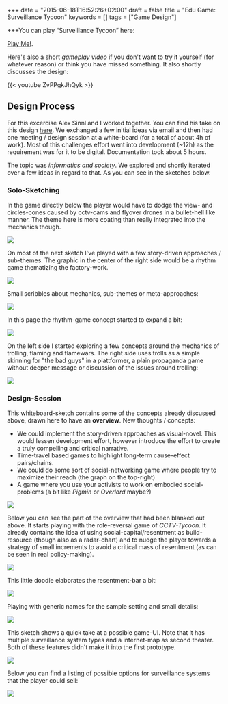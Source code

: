+++
date = "2015-06-18T16:52:26+02:00"
draft = false
title =  "Edu Game: Surveillance Tycoon"
keywords = []
tags = ["Game Design"]

+++You can play “Surveillance Tycoon” here:

[Play Me!](/games/surveillance_tycoon/index.html).

Here's also a short _gameplay video_ if you don't want to try it yourself (for whatever reason) or think you have missed something. It also shortly discusses the design:

{{< youtube ZvPPgkJhQyk >}}

<!--more-->

## Design Process

For this excercise Alex Sinnl and I worked together. You can find his take on this design [here](https://gamefuldesign15.wordpress.com/2015/06/17/aufgabe-7-designprozess/). We exchanged a few initial ideas via email and then had one meeting / design session at a white-board (for a total of about 4h of work). Most of this challenges effort went into development (~12h) as the requirement was for it to be digital. Documentation took about 5 hours.

The topic was _informatics and society_. We explored and shortly iterated over a few ideas in regard to that. As you can see in the sketches below.

### Solo-Sketching

In the game directly below the player would have to dodge the view- and circles-cones caused by cctv-cams and flyover drones in a bullet-hell like manner. The theme here is more coating than really integrated into the mechanics though.

![](/media/educative_games/sketches/1.png)

On most of the next sketch I've played with a few story-driven approaches / sub-themes. The graphic in the center of the right side would be a rhythm game thematizing the factory-work.

![](/media/educative_games/sketches/2.png)

Small scribbles about mechanics, sub-themes or meta-approaches:

![](/media/educative_games/sketches/3.png)

In this page the rhythm-game concept started to expand a bit:

![](/media/educative_games/sketches/4.png)

On the left side I started exploring a few concepts around the mechanics of trolling, flaming and flamewars. The right side uses trolls as a simple skinning for "the bad guys" in a plattformer, a plain propaganda game without deeper message or discussion of the issues around trolling:

![](/media/educative_games/sketches/5.png)

### Design-Session

This whiteboard-sketch contains some of the concepts already discussed above, drawn here to have an **overview**. New thoughts / concepts:

- We could implement the story-driven approaches as visual-novel. This would lessen development effort, however introduce the effort to create a truly compelling and critical narrative.
- Time-travel based games to highlight long-term cause-effect pairs/chains.
- We could do some sort of social-networking game where people try to maximize their reach (the graph on the top-right)
- A game where you use your activists to work on embodied social-problems (a bit like _Pigmin_ or _Overlord_ maybe?)

![](/media/educative_games/whiteboard/all-the-games.png)

Below you can see the part of the overview that had been blanked out above. It starts playing with the role-reversal game of _CCTV-Tycoon_. It already contains the idea of using social-capital/resentment as build-resource (though also as a radar-chart) and to nudge the player towards a strategy of small increments to avoid a critical mass of resentment (as can be seen in real policy-making).

![](/media/educative_games/whiteboard/initial.png)

This little doodle elaborates the resentment-bar a bit:

![](/media/educative_games/whiteboard/social-capital-meter.png)

Playing with generic names for the sample setting and small details:

![](/media/educative_games/whiteboard/income-and-setting.png)

This sketch shows a quick take at a possible game-UI. Note that it has multiple surveillance system types and a internet-map as second theater. Both of these features didn't make it into the first prototype.

![](/media/educative_games/whiteboard/gui.png)

Below you can find a listing of possible options for surveillance systems that the player could sell:

![](/media/educative_games/whiteboard/build-opions.png)

<!--
# 3 games

* Mirrors Edge
    * intro: criminalisation of activists
    * portraial of surveillance-state
* the setting of dishonored?
    * tech-access as measure of power
* shadowrun
* deus ex?
    * transhumanism

    * strong AI
* Skinner-Boxing @ FB-Games
* Fallout
    * Some of the bunkers
* prison tycoon?

* Democracy
* League:
    * ward's don't help you if you don't watch the minimap
    * bullying / reporting / tribunal
* gw2
    * azura - tech without bounds leading to much risk - especially inquest
        * they're surveilling trolls (asymetrically)
        * waking dragons in hunger for energy
    * char gen: all species, genders, skin colors, body types(?)

        Technikfolgen und Wissenschaftsethik in GW2

        * Die Spezies der Azura in Guild Wars 2 portraitiert eine naturwissenschenschaftsbasierte, akademische, technokratische Gesellschaft. Da sie allerdings hauptsächlich technikgetrieben Arbeiten und selten vorher die gesellschaftlichen oder ökologischen Folgen gänzlich durchdenken, erwachsen häufig Gefahren und andere negative Konsequenzen aus ihrem Handeln. Beispielsweise wurde eine der größten Bedrohungen, Primordus, durch ihren Energiehunger geweckt. Andere
          Themen sind AI-Human-Relationship, Umweltverschmutzung, Elitismus, Umgang mit Versuchspersonen (v.a. mit "geringeren" Spezien), Privatssphäre.

          Im spezifischen ist innerhalb der Azura-Gesellschaft noch die Organisation "Inquest" zu erwähnen. Wenn die akademische Welt Hollywood-Schurken hätte, würden sie sich verhalten die Agenten derselben. Neben einer noch extremeren Ausprägung der toxischen Verhaltensmuster der restlichen Azura-Gesellschaft, thematisiert ArenaNet mit ihnen auch noch Intelectual Property / Patentrecht sowie Publish-or-Perish-Kultur, wenn auch in der Form, als das sie
          häufig Arbeiten anderer Azura plagiarisieren um Ruhm einzuheimsen bzw neue Waffen zu produzieren.


          Grundlegende Awareness für Technikfolgen und Wissenschaftsethik starten.


              Azura-Charakter generieren
                  In den Azura-Gebieten questen & Lore aufmerksam lesen
                      Living Story spielen
                      -->

<!--
* Stanley
    * most of all: meta (about game-design)
    * work in modern office environments characterized by IT usage
    * surveillance
* Rust (CHECK)
    * <!--Als Detail des eigentlichen Überlebensspiels: Die Charaktere werden zufällig generiert, inkl. der Hautfarbe. Zusätzlich wird diese Generierung mit der Steam-Id der Spieler\*innen initialisiert. Als Resultat ist es nicht möglich das Aussehen der Charaktere zu verändern, mit dem mensch sich zu identifizieren versucht. In der Community werden allerdings nachwievor Spieler\*innen aufgrund der Hautfarbe ihres Charakters diskriminiert, was für viele von ihnen, vor allem aus begünstigten
      Demographien eine Erstmals-Erfahrung war.

      Sehr gut wird dies von Extra-Credits beschrieben:-->
<!--
    * <https://www.youtube.com/watch?v=eh1zfdUTqBY>
    * [Some Gameplay](https://www.youtube.com/watch?v=GopZRUyxxjw)
    * cyberbullying
* game dev tycoon
    * <https://www.youtube.com/watch?v=pHAf2AgxET4> @ 29:00
    * ends due to piracy in the version released on piratebay
    * propaganda-game

# unchained bugs

Developer creation doesn't work in FF

can't select games in lecture

-->
